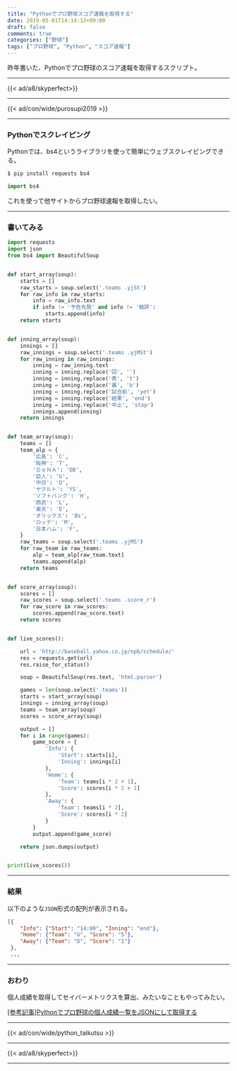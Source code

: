 ```yaml
---
title: "Pythonでプロ野球スコア速報を取得する"
date: 2019-05-01T14:14:13+09:00
draft: false
comments: true
categories: ["野球"]
tags: ["プロ野球", "Python", "スコア速報"]
---
```


昨年書いた、Pythonでプロ野球のスコア速報を取得するスクリプト。

<!--more-->

---

{{< ad/a8/skyperfect>}}

---

{{< ad/con/wide/purosupi2019 >}}

---

### Pythonでスクレイピング

Pythonでは、bs4というライブラリを使って簡単にウェブスクレイピングできる。

```sh
$ pip install requests bs4
```

```python
import bs4
```

これを使って他サイトからプロ野球速報を取得したい。

---

### 書いてみる

```python:scores.py
import requests
import json
from bs4 import BeautifulSoup


def start_array(soup):
    starts = []
    raw_starts = soup.select('.teams .yjSt')
    for raw_info in raw_starts:
        info = raw_info.text
        if info != '予告先発' and info != '戦評':
            starts.append(info)
    return starts


def inning_array(soup):
    innings = []
    raw_innings = soup.select('.teams .yjMSt')
    for raw_inning in raw_innings:
        inning = raw_inning.text
        inning = inning.replace('回', '')
        inning = inning.replace('表', 't')
        inning = inning.replace('裏', 'b')
        inning = inning.replace('試合前', 'yet')
        inning = inning.replace('結果', 'end')
        inning = inning.replace('中止', 'stop')
        innings.append(inning)
    return innings


def team_array(soup):
    teams = []
    team_alp = {
        '広島': 'C',
        '阪神': 'T',
        'ＤｅＮＡ': 'DB',
        '巨人': 'G',
        '中日': 'D',
        'ヤクルト': 'YS',
        'ソフトバンク': 'H',
        '西武': 'L',
        '楽天': 'E',
        'オリックス': 'Bs',
        'ロッテ': 'M',
        '日本ハム': 'F',
    }
    raw_teams = soup.select('.teams .yjMS')
    for raw_team in raw_teams:
        alp = team_alp[raw_team.text]
        teams.append(alp)
    return teams


def score_array(soup):
    scores = []
    raw_scores = soup.select('.teams .score_r')
    for raw_score in raw_scores:
        scores.append(raw_score.text)
    return scores


def live_scores():

    url = 'http://baseball.yahoo.co.jp/npb/schedule/'
    res = requests.get(url)
    res.raise_for_status()

    soup = BeautifulSoup(res.text, 'html.parser')

    games = len(soup.select('.teams'))
    starts = start_array(soup)
    innings = inning_array(soup)
    teams = team_array(soup)
    scores = score_array(soup)

    output = []
    for i in range(games):
        game_score = {
            'Info': {
                'Start': starts[i],
                'Inning': innings[i]
            },
            'Home': {
                'Team': teams[i * 2 + 1],
                'Score': scores[i * 2 + 1]
            },
            'Away': {
                'Team': teams[i * 2],
                'Score': scores[i * 2]
            }
        }
        output.append(game_score)

    return json.dumps(output)


print(live_scores())
```

---

### 結果

以下のような`JSON`形式の配列が表示される。

```json
[{
    "Info": {"Start": "14:00", "Inning": "end"},
    "Home": {"Team": "G", "Score": "5"},
    "Away": {"Team": "D", "Score": "1"}
 },
 ...
```

---

### おわり

個人成績を取得してセイバーメトリクスを算出、みたいなこともやってみたい。

[[参考記事]Pythonでプロ野球の個人成績一覧をJSONにして取得する](https://www.ted027.com/post/python-personal-records)

---

{{< ad/con/wide/python_taikutsu >}}

---

{{< ad/a8/skyperfect>}}

---